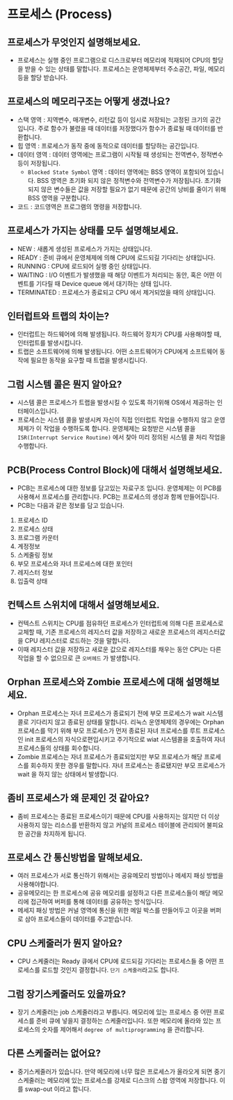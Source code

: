 # 프로세스 (Process)

## 프로세스가 무엇인지 설명해보세요.

- 프로세스는 실행 중인 프로그램으로 디스크로부터 메모리에 적재되어 CPU의 할당을 받을 수 있는 상태를 말합니다. 프로세스는 운영체제부터 주소공간, 파일, 메모리 등을 할당 받습니다.

## 프로세스의 메모리구조는 어떻게 생겼나요?

- 스택 영역 : 지역변수, 매개변수, 리턴값 등이 임시로 저장되는 고정된 크기의 공간입니다. 주로 함수가 불렸을 때 데이터를 저장했다가 함수가 종료될 때 데이터를 반환합니다.
- 힙 영역 : 프로세스가 동작 중에 동적으로 데이터를 할당하는 공간입니다.
- 데이터 영역 : 데이터 영역에는 프로그램이 시작될 때 생성되는 전역변수, 정적변수 등이 저장됩니다.
  - `Blocked State Symbol` 영역 : 데이터 영역에는 BSS 영역이 포함되어 있습니다. BSS 영역은 초기화 되지 않은 정적변수와 전역변수가 저장됩니다. 초기화 되지 않은 변수들은 값을 저장할 필요가 없기 때문에 공간의 낭비를 줄이기 위해 BSS 영역을 구분합니다.
- 코드 : 코드영역은 프로그램의 명령을 저장합니다.

## 프로세스가 가지는 상태를 모두 설명해보세요.

- NEW : 새롭게 생성된 프로세스가 가지는 상태입니다.
- READY : 준비 큐에서 운영체제에 의해 CPU에 로드되길 기다리는 상태입니다.
- RUNNING : CPU에 로드되어 실행 중인 상태입니다.
- WAITING : I/O 이벤트가 발생했을 때 해당 이벤트가 처리되는 동안, 혹은 어떤 이벤트를 기다릴 때 Device queue 에서 대기하는 상태 입니다.
- TERMINATED : 프로세스가 종료되고 CPU 에서 제거되었을 때의 상태입니다.

## 인터럽트와 트랩의 차이는?

- 인터럽트는 하드웨어에 의해 발생됩니다. 하드웨어 장치가 CPU를 사용해야할 때, 인터럽트를 발생시킵니다.
- 트랩은 소프트웨어에 의해 발생됩니다. 어떤 소프트웨어가 CPU에게 소프트웨어 동작에 필요한 동작을 요구할 때 트랩을 발생시킵니다.

## 그럼 시스템 콜은 뭔지 알아요?

- 시스템 콜은 프로세스가 트랩을 발생시킬 수 있도록 하기위해 OS에서 제공하는 인터페이스입니다.
- 프로세스는 시스템 콜을 발생시켜 자신이 직접 인터럽트 작업을 수행하지 않고 운영체제가 이 작업을 수행하도록 합니다. 운영체제는 요청받은 시스템 콜을 `ISR(Interrupt Service Routine)` 에서 찾아 미리 정의된 시스템 콜 처리 작업을 수행합니다.

## PCB(Process Control Block)에 대해서 설명해보세요.

- PCB는 프로세스에 대한 정보를 담고있는 자료구조 입니다. 운영체제는 이 PCB를 사용해서 프로세스를 관리합니다. PCB는 프로세스의 생성과 함께 만들어집니다.
- PCB는 다음과 같은 정보를 담고 있습니다.

1. 프로세스 ID
2. 프로세스 상태
3. 프로그램 카운터
4. 계정정보
5. 스케줄링 정보
6. 부모 프로세스와 자녀 프로세스에 대한 포인터
7. 레지스터 정보
8. 입출력 상태

## 컨텍스트 스위치에 대해서 설명해보세요.

- 컨텍스트 스위치는 CPU를 점유하던 프로세스가 인터럽트에 의해 다른 프로세스로 교체할 때, 기존 프로세스의 레지스터 값을 저장하고 새로운 프로세스의 레지스터값을 CPU 레지스터로 로드하는 것을 말합니다.
- 이때 레지스터 값을 저장하고 새로운 값으로 레지스터를 채우는 동안 CPU는 다른 작업을 할 수 없으므로 큰 `오버헤드` 가 발생합니다.

## Orphan 프로세스와 Zombie 프로세스에 대해 설명해보세요.

- Orphan 프로세스는 자녀 프로세스가 종료되기 전에 부모 프로세스가 wait 시스템 콜로 기다리지 않고 종료된 상태를 말합니다. 리눅스 운영체제의 경우에는 Orphan 프로세스를 막기 위해 부모 프로세스가 먼저 종료된 자녀 프로세스를 루트 프로세스인 init 프로세스의 자식으로편입시키고 주기적으로 wiat 시스템콜을 호출하여 자녀 프로세스들의 상태를 회수합니다.
- Zombie 프로세스는 자녀 프로세스가 종료되었지만 부모 프로세스가 해당 프로세스를 회수하지 못한 경우를 말합니다. 자녀 프로세스는 종료됐지만 부모 프로세스가 wait 을 하지 않는 상태에서 발생합니다.

## 좀비 프로세스가 왜 문제인 것 같아요?

- 좀비 프로세스는 종료된 프로세스이기 때문에 CPU를 사용하지는 않지만 더 이상 사용하지 않는 리소스를 반환하지 않고 커널의 프로세스 테이블에 관리되어 불피요한 공간을 차지하게 됩니다.

## 프로세스 간 통신방법을 말해보세요.

- 여러 프로세스가 서로 통신하기 위해서는 공유메모리 방법이나 메세지 패싱 방법을 사용해야합니다.
- 공유메모리는 한 프로세스에 공유 메모리를 설정하고 다른 프로세스들이 해당 메모리에 접근하여 버퍼를 통해 데이터를 공유하는 방식입니다.
- 메세지 패싱 방법은 커널 영역에 통신을 위한 메일 박스를 만들어두고 이곳을 버퍼로 삼아 프로세스들이 데이터를 주고받습니다.

## CPU 스케줄러가 뭔지 알아요?

- CPU 스케줄러는 Ready 큐에서 CPU에 로드되길 기다리는 프로세스들 중 어떤 프로세스를 로드할 것인지 결정합니다. `단기 스케줄러`라고도 합니다.

## 그럼 장기스케줄러도 있을까요?

- 장기 스케줄러는 job 스케줄러라고 부릅니다. 메모리에 있는 프로세스 중 어떤 프로세스를 준비 큐에 넣을지 결정하는 스케줄러입니다. 또한 메모리에 올라와 있는 프로세스의 숫자를 제어해서 `degree of multiprogramming` 을 관리합니다.

## 다른 스케줄러는 없어요?

- 중기스케줄러가 있습니다. 만약 메모리에 너무 많은 프로세스가 올라오게 되면 중기 스케줄러는 메모리에 있는 프로세스를 강제로 디스크의 스왑 영역에 저장합니다. 이를 swap-out 이라고 합니다.
